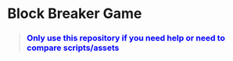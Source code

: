 <html> 
    <body>
        <h1>Block Breaker Game</h1>
        <blockquote>
            <h3 style="color:blue">Only use this repository if you need help or need to compare scripts/assets</h3>
        </blockquote>
    </body>
</html>
